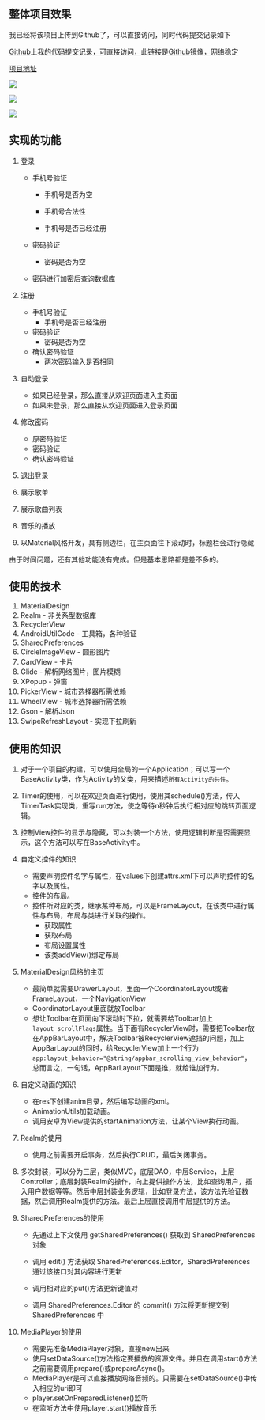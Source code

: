 ## 整体项目效果

我已经将该项目上传到Github了，可以直接访问，同时代码提交记录如下

[Github上我的代码提交记录，可直接访问，此链接是Github镜像，网络稳定](https://hub.fastgit.org/god23bin/RoadOfLearning_Android/commits/master?before=fc6684222ae1a5707c3d2c3be5c55384799fd827+35&branch=master)

[项目地址](https://hub.fastgit.org/god23bin/RoadOfLearning_Android/tree/master/MusicDemo)

![](https://gitee.com/god23bin/blog-pic-bed/raw/master/image-20210608105801623.png)

![](https://gitee.com/god23bin/blog-pic-bed/raw/master/image-20210608105854798.png)

![](https://gitee.com/god23bin/blog-pic-bed/raw/master/image-20210608105949753.png)

## 实现的功能

1. 登录

   - 手机号验证

     - 手机号是否为空

     - 手机号合法性
     - 手机号是否已经注册

   - 密码验证

     - 密码是否为空

   - 密码进行加密后查询数据库

2. 注册

   - 手机号验证
     - 手机号是否已经注册
   - 密码验证
     - 密码是否为空
   - 确认密码验证
     - 两次密码输入是否相同

3. 自动登录

   - 如果已经登录，那么直接从欢迎页面进入主页面
   - 如果未登录，那么直接从欢迎页面进入登录页面

4. 修改密码

   - 原密码验证
   - 密码验证
   - 确认密码验证

5. 退出登录

6. 展示歌单

7. 展示歌曲列表

8. 音乐的播放

9. 以Material风格开发，具有侧边栏，在主页面往下滚动时，标题栏会进行隐藏

由于时间问题，还有其他功能没有完成。但是基本思路都是差不多的。

## 使用的技术

1. MaterialDesign
2. Realm - 非关系型数据库
3. RecyclerView
4. AndroidUtilCode - 工具箱，各种验证
5. SharedPreferences
6. CircleImageView - 圆形图片
7. CardView - 卡片
8. Glide - 解析网络图片，图片模糊
9. XPopup - 弹窗
10. PickerView - 城市选择器所需依赖
11. WheelView - 城市选择器所需依赖
12. Gson - 解析Json
13. SwipeRefreshLayout - 实现下拉刷新

## 使用的知识

1. 对于一个项目的构建，可以使用全局的一个Application；可以写一个BaseActivity类，作为Activity的父类，用来描述`所有Activity的共性`。

2. Timer的使用，可以在欢迎页面进行使用，使用其schedule()方法，传入TimerTask实现类，重写run方法，使之等待n秒钟后执行相对应的跳转页面逻辑。

3. 控制View控件的显示与隐藏，可以封装一个方法，使用逻辑判断是否需要显示，这个方法可以写在BaseActivity中。

4. 自定义控件的知识

   - 需要声明控件名字与属性，在values下创建attrs.xml下可以声明控件的名字以及属性。
   - 控件的布局。
   - 控件所对应的类，继承某种布局，可以是FrameLayout，在该类中进行属性与布局，布局与类进行关联的操作。
     - 获取属性
     - 获取布局
     - 布局设置属性
     - 该类addView()绑定布局

5. MaterialDesign风格的主页

   - 最简单就需要DrawerLayout，里面一个CoordinatorLayout或者FrameLayout，一个NavigationView
   - CoordinatorLayout里面就放Toolbar
   - 想让Toolbar在页面向下滚动时下拉，就需要给Toolbar加上`layout_scrollFlags`属性。当下面有RecyclerView时，需要把Toolbar放在AppBarLayout中，解决Toolbar被RecyclerView遮挡的问题，加上AppBarLayout的同时，给RecyclerView加上一个行为`app:layout_behavior="@string/appbar_scrolling_view_behavior"`，总而言之，一句话，AppBarLayout下面是谁，就给谁加行为。

6. 自定义动画的知识

   - 在res下创建anim目录，然后编写动画的xml。
   - AnimationUtils加载动画。
   - 调用安卓为View提供的startAnimation方法，让某个View执行动画。

7. Realm的使用

   - 使用之前需要开启事务，然后执行CRUD，最后关闭事务。

8. 多次封装，可以分为三层，类似MVC，底层DAO，中层Service，上层Controller；底层封装Realm的操作，向上提供操作方法，比如查询用户，插入用户数据等等。然后中层封装业务逻辑，比如登录方法，该方法先验证数据，然后调用Realm提供的方法。最后上层直接调用中层提供的方法。

9. SharedPreferences的使用

   - 先通过上下文使用 getSharedPreferences() 获取到 SharedPreferences对象 
   - 调用 edit() 方法获取 SharedPreferences.Editor，SharedPreferences 通过该接口对其内容进行更新
   - 调用相对应的put()方法更新键值对

   - 调用 SharedPreferences.Editor 的 commit() 方法将更新提交到 SharedPreferences 中

10. MediaPlayer的使用

    - 需要先准备MediaPlayer对象，直接new出来
    - 使用setDataSource()方法指定要播放的资源文件。并且在调用start()方法之前需要调用prepare()或prepareAsync()。
    - MediaPlayer是可以直接播放网络音频的。只需要在setDataSource()中传入相应的uri即可
    - player.setOnPreparedListener()监听
    - 在监听方法中使用player.start()播放音乐

